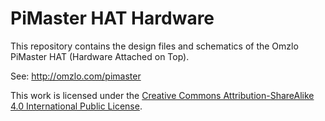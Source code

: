 # PiMaster HAT Hardware

This repository contains the design files and schematics of the Omzlo PiMaster HAT (Hardware Attached on Top).

See: http://omzlo.com/pimaster

This work is licensed under the [Creative Commons Attribution-ShareAlike 4.0 International Public License][1].

[1]: https://creativecommons.org/licenses/by-sa/4.0/
